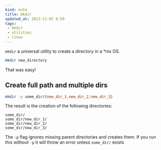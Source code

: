 ```yaml
---
kind: note
title: mkdir
updated_at: 2013-11-07 6:59
tags:
 - mkdir
 - utilities
 - linux
---
```


`mkdir` a universal utility to create a directory in a *nix OS. 

```bash
mkdir new_directory
```

That was easy!

## Create full path and multiple dirs

```bash
mkdir -p some_dir/{new_dir_1,new_dir_2,new_dir_3}
```

The result is the creation of the following directories:

```
some_dir/
some_dir/new_dir_1/
some_dir/new_dir_2/
some_dir/new_dir_3/
```

The `-p` flag ignores missing parent directories and creates them. If you run this without `-p` it will throw an error unless `some_dir/` exists
